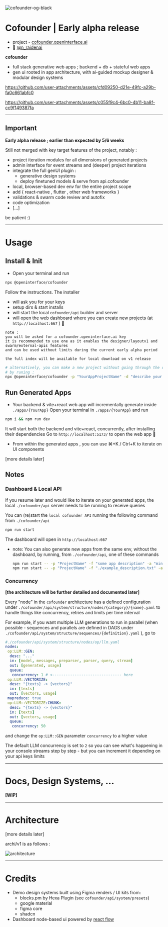 
![cofounder-og-black](https://github.com/user-attachments/assets/b4e51f02-59e4-4540-ac14-e1f40e20a658)

# Cofounder | Early alpha release

* project - [cofounder.openinterface.ai](https://cofounder.openinterface.ai)
* 👋 [@n_raidenai](https://x.com/n_raidenai)

**cofounder**
- full stack generative web apps ; backend + db + stateful web apps
- gen ui rooted in app architecture, with ai-guided mockup designer & modular design systems



https://github.com/user-attachments/assets/cfd09250-d21e-49fc-a29b-fa0c661abfc0

https://github.com/user-attachments/assets/c055f9c4-6bc0-4b11-ba8f-cc9f149387fa




---

## Important

**Early alpha release ; earlier than expected by 5/6 weeks**

Still not merged with key target features of the project, notably :
- project iteration modules for all dimensions of generated projects
- admin interface for event streams and (deeper) project iterations
- integrate the full genUI plugin :
  * generative design systems
  * deploy finetuned models & serve from api.cofounder
- local, browser-based dev env for the entire project scope
- add { react-native , flutter , other web frameworks }
- validations & swarm code review and autofix
- code optimization
- [...]

be patient :)

---

# Usage

## Install & Init

* Open your terminal and run

```sh
npx @openinterface/cofounder
```

Follow the instructions. The installer 
- will ask you for your keys
- setup dirs & start installs
- will start the local `cofounder/api` builder and server
- will open the web dashboard where you can create new projects (at `http://localhost:667` ) 🎉

```
note :
you will be asked for a cofounder.openinterface.ai key
it is recommended to use one as it enables the designer/layoutv1 and swarm/external-apis features
and can be used without limits during the current early alpha period

the full index will be available for local download on v1 release
```

```sh
# alternatively, you can make a new project without going through the dashboard
# by runing :
npx @openinterface/cofounder -p "YourAppProjectName" -d "describe your app here" -a "(optional) design instructions"
```


## Run Generated Apps

- Your backend & vite+react web app will incrementally generate inside `./apps/{YourApp}`
Open your terminal in `./apps/{YourApp}` and run

```sh
npm i && npm run dev
```

It will start both the backend and vite+react, concurrently, after installing their dependencies
Go to `http://localhost:5173/` to open the web app 🎉


- From within the generated apps , you can use ⌘+K / Ctrl+K to iterate on UI components

[more details later]

## Notes

### Dashboard & Local API

If you resume later and would like to iterate on your generated apps,
the local `./cofounder/api` server needs to be running to receive queries

You can (re)start the `local cofounder API` running the following command from `./cofounder/api`

```sh
npm run start
```

The dashboard will open in `http://localhost:667`


- note: You can also generate new apps from the same env, without the dashboard, by running, from `./cofounder/api`, one of these commands
    
    ```sh
    npm run start -- -p "ProjectName" -f "some app description" -a "minimalist and spacious , light theme"
    npm run start -- -p "ProjectName" -f "./example_description.txt" -a "minimalist and spacious , light theme"
    ```

### Concurrency

**[the architecture will be further detailed and documented later]**

Every "node" in the `cofounder` architecture has a defined configuration under `./cofounder/api/system/structure/nodes/{category}/{name}.yaml` to handle things like concurrency, retries and limits per time interval

For example, if you want multiple LLM generations to run in parallel (when possible - sequences and parallels are defined in DAGS under `./cofounder/api/system/structure/sequences/{definition}.yaml` ),
go to

```yaml
#./cofounder/api/system/structure/nodes/op/llm.yaml
nodes:
 op:LLM::GEN:
  desc: "..."
  in: [model, messages, preparser, parser, query, stream]
  out: [generated, usage]
  queue:
   concurrency: 1 # <------------------------------- here 
 op:LLM::VECTORIZE:
  desc: "{texts} -> {vectors}"
  in: [texts]
  out: [vectors, usage]
 mapreduce: true
 op:LLM::VECTORIZE:CHUNK:
  desc: "{texts} -> {vectors}"
  in: [texts]
  out: [vectors, usage]
  queue:
   concurrency: 50
```

and change the `op:LLM::GEN` parameter `concurrency` to a higher value

The default LLM concurrency is set to `2` so you can see what's happening in your console streams step by step - but you can increment it depending on your api keys limits

---

# Docs, Design Systems, ...

**[WIP]**

---

# Architecture

[more details later]

archi/v1 is as follows :

![architecture](https://github.com/user-attachments/assets/b2d8b70e-7a6d-45c9-a706-0cf955d13451)


---

# Credits

- Demo design systems built using Figma renders / UI kits from:
  * blocks.pm by Hexa Plugin (see `cofounder/api/system/presets`)
  * google material
  * figma core
  * shadcn
- Dashboard node-based ui powered by [react flow](https://reactflow.dev/)
